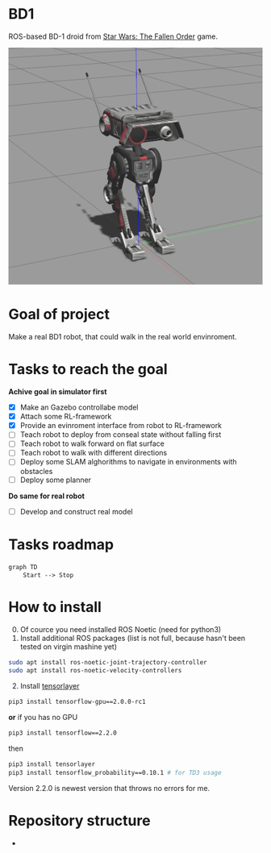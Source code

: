 # BD1
ROS-based BD-1 droid from [Star Wars: The Fallen Order](https://en.wikipedia.org/wiki/Star_Wars_Jedi:_Fallen_Order) game.

![BD1 Gazebo](doc/images/bd1_gazebo.png)

# Goal of project
Make a real BD1 robot, that could walk in the real world envinroment.

# Tasks to reach the goal
 **Achive goal in simulator first**
  - [x] Make an Gazebo controllabe model
  - [x] Attach some RL-framework
  - [x] Provide an evinroment interface from robot to RL-framework
  - [ ] Teach robot to deploy from conseal state without falling first
  - [ ] Teach robot to walk forward on flat surface
  - [ ] Teach robot to walk with different directions
  - [ ] Deploy some SLAM alghorithms to navigate in environments with obstacles
  - [ ] Deploy some planner
 
 **Do same for real robot**
  - [ ] Develop and construct real model 

# Tasks roadmap
```mermaid
graph TD
    Start --> Stop
```

# How to install
0. Of cource you need installed ROS Noetic (need for python3)
1. Install additional ROS packages (list is not full, because hasn't been tested on virgin mashine yet)
```bash
sudo apt install ros-noetic-joint-trajectory-controller
sudo apt install ros-noetic-velocity-controllers
```
2. Install [tensorlayer](https://github.com/tensorlayer/tensorlayer)
```bash
pip3 install tensorflow-gpu==2.0.0-rc1
```
**or** if you has no GPU
```bash
pip3 install tensorflow==2.2.0
```
then
```bash
pip3 install tensorlayer
pip3 install tensorflow_probability==0.10.1 # for TD3 usage
```
Version 2.2.0 is newest version that throws no errors for me.

# Repository structure
 - 
